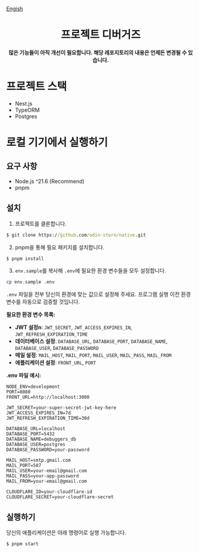 [Engish](./documents/readme/README-EN.md)

<div align="center">

# 프로젝트 디버거즈

<b>많은 기능들이 아직 개선이 필요합니다. 해당 레포지토리의 내용은 언제든 변경될 수 있습니다.</b>

</div>

# 프로젝트 스택

- Nest.js
- TypeORM
- Postgres

# 로컬 기기에서 실행하기

## 요구 사항

- Node.js ^21.6 (Recommend)
- pnpm

## 설치

1. 프로젝트를 클론합니다.

```cmd
$ git clone https://github.com/odin-store/native.git
```

2. pnpm을 통해 필요 패키지를 설치합니다.

```cmd
$ pnpm install
```

3. `env.sample`를 복사해 `.env`에 필요한 환경 변수들을 모두 설정합니다.

```bash
cp env.sample .env
```

`.env` 파일을 전부 당신의 환경에 맞는 값으로 설정해 주세요. 프로그램 실행 이전 환경 변수를 자동으로 검증할 것입니다.

**필요한 환경 변수 목록:**

- **JWT 설정n**: `JWT_SECRET`, `JWT_ACCESS_EXPIRES_IN`, `JWT_REFRESH_EXPIRATION_TIME`
- **데이터베이스 설정**: `DATABASE_URL`, `DATABASE_PORT`, `DATABASE_NAME`, `DATABASE_USER`, `DATABASE_PASSWORD`
- **메일 설정**: `MAIL_HOST`, `MAIL_PORT`, `MAIL_USER`, `MAIL_PASS`, `MAIL_FROM`
- **애플리케이션 설정**: `FRONT_URL`, `PORT`

**.env 파일 예시:**

```env
NODE_ENV=development
PORT=8080
FRONT_URL=http://localhost:3000

JWT_SECRET=your-super-secret-jwt-key-here
JWT_ACCESS_EXPIRES_IN=7d
JWT_REFRESH_EXPIRATION_TIME=30d

DATABASE_URL=localhost
DATABASE_PORT=5432
DATABASE_NAME=debuggers_db
DATABASE_USER=postgres
DATABASE_PASSWORD=your-password

MAIL_HOST=smtp.gmail.com
MAIL_PORT=587
MAIL_USER=your-email@gmail.com
MAIL_PASS=your-app-password
MAIL_FROM=your-email@gmail.com

CLOUDFLARE_ID=your-cloudflare-id
CLOUDFLARE_SECRET=your-cloudflare-secret
```

## 실행하기

당신의 애플리케이션은 아래 명령어로 실행 가능합니다.

```cmd
$ pnpm start
```

